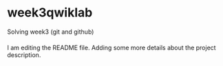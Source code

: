 # week3qwiklab
Solving week3 (git and github)
####
I am editing the README file. Adding some more details about the project description.
